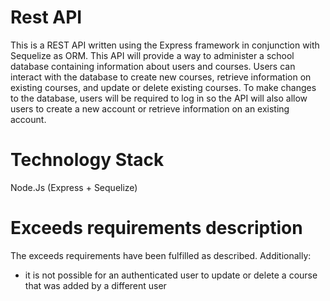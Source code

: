 # Rest API 
This is a REST API written using the Express framework in conjunction with Sequelize as ORM. This API will provide a way to administer a school database containing information about users and courses. Users can interact with the database to create new courses, retrieve information on existing courses, and update or delete existing courses. To make changes to the database, users will be required to log in so the API will also allow users to create a new account or retrieve information on an existing account.

# Technology Stack
Node.Js (Express + Sequelize)

# Exceeds requirements description
The exceeds requirements have been fulfilled as described. Additionally:
- it is not possible for an authenticated user to update or delete a course that was added by a different user
